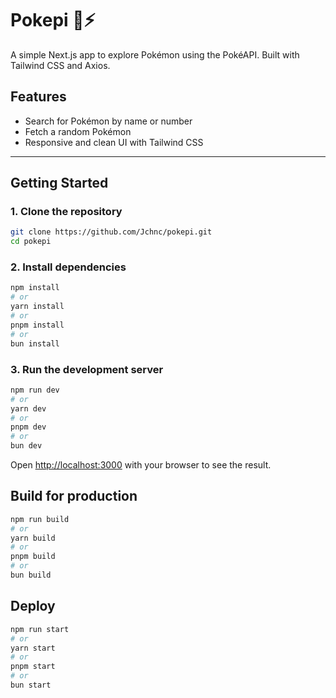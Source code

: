 # Pokepi 🧢⚡

A simple Next.js app to explore Pokémon using the PokéAPI. Built with Tailwind CSS and Axios.

## Features

- Search for Pokémon by name or number
- Fetch a random Pokémon
- Responsive and clean UI with Tailwind CSS

---

## Getting Started

### 1. Clone the repository

```bash
git clone https://github.com/Jchnc/pokepi.git
cd pokepi
```

### 2. Install dependencies

```bash
npm install
# or
yarn install
# or
pnpm install
# or
bun install
```

### 3. Run the development server

```bash
npm run dev
# or
yarn dev
# or
pnpm dev
# or
bun dev
```

Open [http://localhost:3000](http://localhost:3000) with your browser to see the result.

## Build for production

```bash
npm run build
# or
yarn build
# or
pnpm build
# or
bun build
```

## Deploy

```bash
npm run start
# or
yarn start
# or
pnpm start
# or
bun start
```
